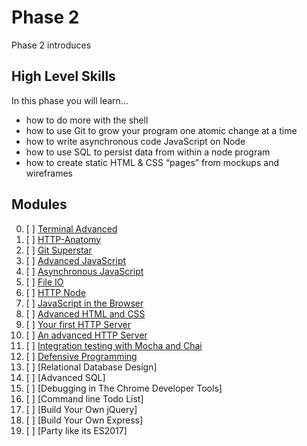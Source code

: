 # Phase 2

Phase 2 introduces

## High Level Skills

In this phase you will learn…

- how to do more with the shell
- how to use Git to grow your program one atomic change at a time
- how to write asynchronous code JavaScript on Node
- how to use SQL to persist data from within a node program
- how to create static HTML & CSS “pages” from mockups and wireframes


## Modules

0. [ ] [Terminal Advanced](../modules/Terminal-Advanced)
0. [ ] [HTTP-Anatomy](../modules/HTTP-Anatomy)
0. [ ] [Git Superstar](../modules/Git-Superstar)
0. [ ] [Advanced JavaScript](../modules/Advanced-JavaScript)
0. [ ] [Asynchronous JavaScript](../modules/Asynchronous-JavaScript)
0. [ ] [File IO](../modules/File-IO)
0. [ ] [HTTP Node](../modules/HTTP-Node)
0. [ ] [JavaScript in the Browser](../modules/JavaScript-in-the-Browser)
0. [ ] [Advanced HTML and CSS](../modules/Advanced-HTML-and-CSS)
0. [ ] [Your first HTTP Server](../modules/Your-First-HTTP-Server/)
0. [ ] [An advanced HTTP Server](../modules/Your-Second-HTTP-Server/)
0. [ ] [Integration testing with Mocha and Chai](../modules/Integration-Testing-With-Mocha-And-Chai)
0. [ ] [Defensive Programming](../modules/Defensive-Programming)
0. [ ] [Relational Database Design]
0. [ ] [Advanced SQL]
0. [ ] [Debugging in The Chrome Developer Tools]
0. [ ] [Command line Todo List]
0. [ ] [Build Your Own jQuery]
0. [ ] [Build Your Own Express]
0. [ ] [Party like its ES2017]
